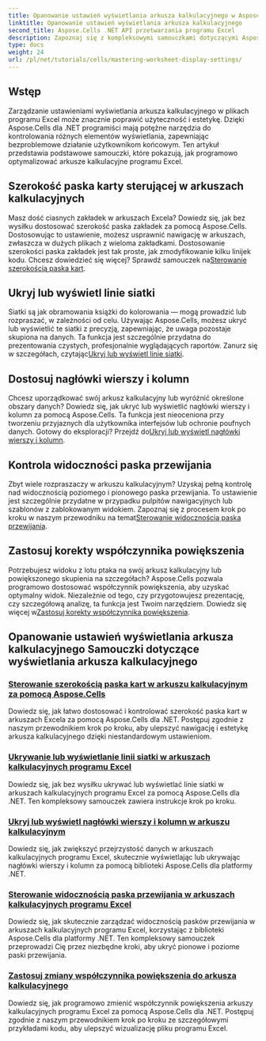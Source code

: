 ```yaml
---
title: Opanowanie ustawień wyświetlania arkusza kalkulacyjnego w Aspose.Cells dla .NET
linktitle: Opanowanie ustawień wyświetlania arkusza kalkulacyjnego
second_title: Aspose.Cells .NET API przetwarzania programu Excel
description: Zapoznaj się z kompleksowymi samouczkami dotyczącymi Aspose.Cells for .NET, które obejmują ustawienia wyświetlania arkusza kalkulacyjnego, w tym linie siatki, nagłówki, paski przewijania, szerokość paska kart i zmiany powiększenia.
type: docs
weight: 24
url: /pl/net/tutorials/cells/mastering-worksheet-display-settings/
---
```

## Wstęp

Zarządzanie ustawieniami wyświetlania arkusza kalkulacyjnego w plikach programu Excel może znacznie poprawić użyteczność i estetykę. Dzięki Aspose.Cells dla .NET programiści mają potężne narzędzia do kontrolowania różnych elementów wyświetlania, zapewniając bezproblemowe działanie użytkownikom końcowym. Ten artykuł przedstawia podstawowe samouczki, które pokazują, jak programowo optymalizować arkusze kalkulacyjne programu Excel.  

## Szerokość paska karty sterującej w arkuszach kalkulacyjnych  
 Masz dość ciasnych zakładek w arkuszach Excela? Dowiedz się, jak bez wysiłku dostosować szerokość paska zakładek za pomocą Aspose.Cells. Dostosowując to ustawienie, możesz usprawnić nawigację w arkuszach, zwłaszcza w dużych plikach z wieloma zakładkami. Dostosowanie szerokości paska zakładek jest tak proste, jak zmodyfikowanie kilku linijek kodu. Chcesz dowiedzieć się więcej? Sprawdź samouczek na[Sterowanie szerokością paska kart](./controlling-tab-bar-width/).  

## Ukryj lub wyświetl linie siatki  
Siatki są jak obramowania książki do kolorowania — mogą prowadzić lub rozpraszać, w zależności od celu. Używając Aspose.Cells, możesz ukryć lub wyświetlić te siatki z precyzją, zapewniając, że uwaga pozostaje skupiona na danych. Ta funkcja jest szczególnie przydatna do prezentowania czystych, profesjonalnie wyglądających raportów. Zanurz się w szczegółach, czytając[Ukryj lub wyświetl linie siatki](./hide-display-gridlines/).  

## Dostosuj nagłówki wierszy i kolumn  
 Chcesz uporządkować swój arkusz kalkulacyjny lub wyróżnić określone obszary danych? Dowiedz się, jak ukryć lub wyświetlić nagłówki wierszy i kolumn za pomocą Aspose.Cells. Ta funkcja jest nieoceniona przy tworzeniu przyjaznych dla użytkownika interfejsów lub ochronie poufnych danych. Gotowy do eksploracji? Przejdź do[Ukryj lub wyświetl nagłówki wierszy i kolumn](./hide-display-row-column-headers/).  

## Kontrola widoczności paska przewijania  
 Zbyt wiele rozpraszaczy w arkuszu kalkulacyjnym? Uzyskaj pełną kontrolę nad widocznością poziomego i pionowego paska przewijania. To ustawienie jest szczególnie przydatne w przypadku pulpitów nawigacyjnych lub szablonów z zablokowanym widokiem. Zapoznaj się z procesem krok po kroku w naszym przewodniku na temat[Sterowanie widocznością paska przewijania](./controlling-scroll-bar-visibility/).  

## Zastosuj korekty współczynnika powiększenia  
 Potrzebujesz widoku z lotu ptaka na swój arkusz kalkulacyjny lub powiększonego skupienia na szczegółach? Aspose.Cells pozwala programowo dostosować współczynnik powiększenia, aby uzyskać optymalny widok. Niezależnie od tego, czy przygotowujesz prezentację, czy szczegółową analizę, ta funkcja jest Twoim narzędziem. Dowiedz się więcej w[Zastosuj korekty współczynnika powiększenia](./apply-zoom-factor-adjustments/).  

## Opanowanie ustawień wyświetlania arkusza kalkulacyjnego Samouczki dotyczące wyświetlania arkusza kalkulacyjnego
### [Sterowanie szerokością paska kart w arkuszu kalkulacyjnym za pomocą Aspose.Cells](./controlling-tab-bar-width/)
Dowiedz się, jak łatwo dostosować i kontrolować szerokość paska kart w arkuszach Excela za pomocą Aspose.Cells dla .NET. Postępuj zgodnie z naszym przewodnikiem krok po kroku, aby ulepszyć nawigację i estetykę arkusza kalkulacyjnego dzięki niestandardowym ustawieniom.
### [Ukrywanie lub wyświetlanie linii siatki w arkuszach kalkulacyjnych programu Excel](./hide-display-gridlines/)
Dowiedz się, jak bez wysiłku ukrywać lub wyświetlać linie siatki w arkuszach kalkulacyjnych programu Excel za pomocą Aspose.Cells dla .NET. Ten kompleksowy samouczek zawiera instrukcje krok po kroku.
### [Ukryj lub wyświetl nagłówki wierszy i kolumn w arkuszu kalkulacyjnym](./hide-display-row-column-headers/)
Dowiedz się, jak zwiększyć przejrzystość danych w arkuszach kalkulacyjnych programu Excel, skutecznie wyświetlając lub ukrywając nagłówki wierszy i kolumn za pomocą biblioteki Aspose.Cells dla platformy .NET.
### [Sterowanie widocznością paska przewijania w arkuszach kalkulacyjnych programu Excel](./controlling-scroll-bar-visibility/)
Dowiedz się, jak skutecznie zarządzać widocznością pasków przewijania w arkuszach kalkulacyjnych programu Excel, korzystając z biblioteki Aspose.Cells dla platformy .NET. Ten kompleksowy samouczek przeprowadzi Cię przez niezbędne kroki, aby ukryć pionowe i poziome paski przewijania.
### [Zastosuj zmiany współczynnika powiększenia do arkusza kalkulacyjnego](./apply-zoom-factor-adjustments/)
Dowiedz się, jak programowo zmienić współczynnik powiększenia arkuszy kalkulacyjnych programu Excel za pomocą Aspose.Cells dla .NET. Postępuj zgodnie z naszym przewodnikiem krok po kroku ze szczegółowymi przykładami kodu, aby ulepszyć wizualizację pliku programu Excel.